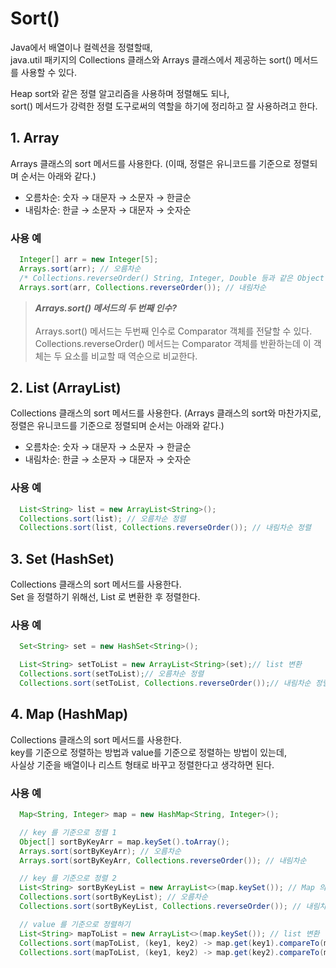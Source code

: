 # Sort()

Java에서 배열이나 컬렉션을 정렬할때, <br>
java.util 패키지의 Collections 클래스와 Arrays 클래스에서 제공하는 sort() 메서드를 사용할 수 있다. <br>

Heap sort와 같은 정렬 알고리즘을 사용하며 정렬해도 되나, <br>
sort() 메서드가 강력한 정렬 도구로써의 역할을 하기에 정리하고 잘 사용하려고 한다. <br>

## 1. Array

Arrays 클래스의 sort 메서드를 사용한다. (이때, 정렬은 유니코드를 기준으로 정렬되며 순서는 아래와 같다.)

+ 오름차순: 숫자 → 대문자 → 소문자 → 한글순
+ 내림차순: 한글 → 소문자 → 대문자 → 숫자순

### 사용 예

```java
  Integer[] arr = new Integer[5];
  Arrays.sort(arr); // 오름차순
  /* Collections.reverseOrder() String, Integer, Double 등과 같은 Object 타입에 사용가능 (기본 타입엔 박싱과정 필요) */
  Arrays.sort(arr, Collections.reverseOrder()); // 내림차순
```

> ***Arrays.sort() 메서드의 두 번째 인수?*** <br><br>
> Arrays.sort() 메서드는 두번째 인수로 Comparator 객체를 전달할 수 있다. <br>
> Collections.reverseOrder() 메서드는 Comparator 객체를 반환하는데 이 객체는 두 요소를 비교할 때 역순으로 비교한다.

## 2. List (ArrayList)

Collections 클래스의 sort 메서드를 사용한다. (Arrays 클래스의 sort와 마찬가지로, 정렬은 유니코드를 기준으로 정렬되며 순서는 아래와 같다.)

+ 오름차순: 숫자 → 대문자 → 소문자 → 한글순
+ 내림차순: 한글 → 소문자 → 대문자 → 숫자순

### 사용 예

```java
  List<String> list = new ArrayList<String>();
  Collections.sort(list); // 오름차순 정렬
  Collections.sort(list, Collections.reverseOrder()); // 내림차순 정렬
```

## 3. Set (HashSet)

Collections 클래스의 sort 메서드를 사용한다. <br>
Set 을 정렬하기 위해선, List 로 변환한 후 정렬한다.

### 사용 예

```java
  Set<String> set = new HashSet<String>();

  List<String> setToList = new ArrayList<String>(set);// list 변환
  Collections.sort(setToList);// 오름차순 정렬
  Collections.sort(setToList, Collections.reverseOrder());// 내림차순 정렬
```

## 4. Map (HashMap)

Collections 클래스의 sort 메서드를 사용한다. <br>
key를 기준으로 정렬하는 방법과 value를 기준으로 정렬하는 방법이 있는데, <br>
사실상 기준을 배열이나 리스트 형태로 바꾸고 정렬한다고 생각하면 된다.

### 사용 예

```java
  Map<String, Integer> map = new HashMap<String, Integer>();

  // key 를 기준으로 정렬 1
  Object[] sortByKeyArr = map.keySet().toArray();
  Arrays.sort(sortByKeyArr); // 오름차순
  Arrays.sort(sortByKeyArr, Collections.reverseOrder()); // 내림차순

  // key 를 기준으로 정렬 2
  List<String> sortByKeyList = new ArrayList<>(map.keySet()); // Map 의 Key 를 List 로
  Collections.sort(sortByKeyList); // 오름차순
  Collections.sort(sortByKeyList, Collections.reverseOrder()); // 내림차순

  // value 를 기준으로 정렬하기
  List<String> mapToList = new ArrayList<>(map.keySet()); // list 변환
  Collections.sort(mapToList, (key1, key2) -> map.get(key1).compareTo(map.get(key2))); // 오름차순
  Collections.sort(mapToList, (key1, key2) -> map.get(key2).compareTo(map.get(key1))); // 내림차순
```
